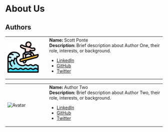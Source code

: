# About Us

## Authors



<table style="border:none;">
	<tr>
		<td width="120">
			<img src="assets/images/avatars/surfing.png" alt="Avatar" width="100" />
		</td>
		<td>
			<strong>Name:</strong> Scott Ponte<br>
			<strong>Description:</strong> Brief description about Author One, their role, interests, or background.<br>
			<ul>
				<li><a href="https://www.linkedin.com/in/scott-ponte-17b19269/">LinkedIn</a></li>
				<li><a href="https://github.com/authorone">GitHub</a></li>
				<li><a href="https://twitter.com/authorone">Twitter</a></li>
			</ul>
		</td>
	</tr>
</table>



<table style="border:none;">
	<tr>
		<td width="120">
			<img src="path/to/avatar2.jpg" alt="Avatar" width="100" />
		</td>
		<td>
			<strong>Name:</strong> Author Two<br>
			<strong>Description:</strong> Brief description about Author Two, their role, interests, or background.<br>
			<ul>
				<li><a href="https://linkedin.com/in/authortwo">LinkedIn</a></li>
				<li><a href="https://github.com/authortwo">GitHub</a></li>
				<li><a href="https://twitter.com/authortwo">Twitter</a></li>
			</ul>
		</td>
	</tr>
</table>